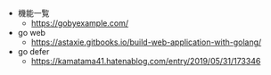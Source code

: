 - 機能一覧
  - https://gobyexample.com/
- go web
  - https://astaxie.gitbooks.io/build-web-application-with-golang/
- go defer
  - https://kamatama41.hatenablog.com/entry/2019/05/31/173346
